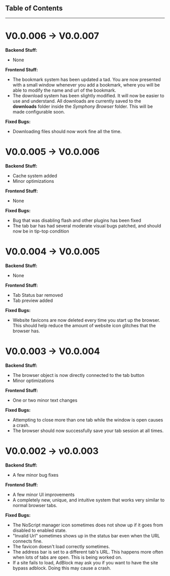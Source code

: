 ## Table of Contents ##


---


# V0.0.006 -> V0.0.007 #
**Backend Stuff:**
  * None

**Frontend Stuff:**
  * The bookmark system has been updated a tad. You are now presented with a small window whenever you add a bookmark, where you will be able to modify the name and url of the bookmark.
  * The download system has been slightly modified. It will now be easier to use and understand. All downloads are currently saved to the **downloads** folder inside the _Symphony Browser_ folder. This will be made configurable soon.

**Fixed Bugs:**
  * Downloading files should now work fine all the time.

# V0.0.005 -> V0.0.006 #
**Backend Stuff:**
  * Cache system added
  * Minor optimizations

**Frontend Stuff:**
  * None

**Fixed Bugs:**
  * Bug that was disabling flash and other plugins has been fixed
  * The tab bar has had several moderate visual bugs patched, and should now be in tip-top condition


# V0.0.004 -> V0.0.005 #
**Backend Stuff:**
  * None

**Frontend Stuff:**
  * Tab Status bar removed
  * Tab preview added

**Fixed Bugs:**
  * Website favicons are now deleted every time you start up the browser. This should help reduce the amount of website icon glitches that the browser has.


# V0.0.003 -> V0.0.004 #
**Backend Stuff:**
  * The browser object is now directly connected to the tab button
  * Minor optimizations

**Frontend Stuff:**
  * One or two minor text changes

**Fixed Bugs:**
  * Attempting to close more than one tab while the window is open causes a crash.
  * The browser should now successfully save your tab session at all times.



# V0.0.002 -> v0.0.003 #
**Backend Stuff:**
  * A few minor bug fixes

**Frontend Stuff:**
  * A few minor UI improvements
  * A completely new, unique, and intuitive system that works very similar to normal browser tabs.

**Fixed Bugs:**
  * The NoScript manager icon sometimes does not show up if it goes from disabled to enabled state.
  * "Invalid Url" sometimes shows up in the status bar even when the URL connects fine.
  * The favicon doesn't load correctly sometimes.
  * The address bar is set to a different tab's URL. This happens more often when lots of tabs are open. This is being worked on.
  * If a site fails to load, AdBlock may ask you if you want to have the site bypass adblock. Doing this may cause a crash.